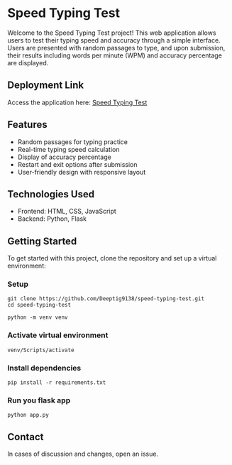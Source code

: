 # Speed Typing Test

Welcome to the Speed Typing Test project! This web application allows users to test their typing speed and accuracy through a simple interface. Users are presented with random passages to type, and upon submission, their results including words per minute (WPM) and accuracy percentage are displayed.

## Deployment Link

Access the application here: [Speed Typing Test](https://speed-typing-test-8ujcjkugb-deepti-guptas-projects.vercel.app/)

## Features

- Random passages for typing practice
- Real-time typing speed calculation
- Display of accuracy percentage
- Restart and exit options after submission
- User-friendly design with responsive layout

## Technologies Used

- Frontend: HTML, CSS, JavaScript
- Backend: Python, Flask

## Getting Started

To get started with this project, clone the repository and set up a virtual environment:

### Setup
```
git clone https://github.com/Deeptig9138/speed-typing-test.git
cd speed-typing-test

python -m venv venv
```

### Activate virtual environment 
```
venv/Scripts/activate
```

### Install dependencies
```
pip install -r requirements.txt
```

### Run you flask app
```
python app.py
```


## Contact

In cases of discussion and changes, open an issue.
